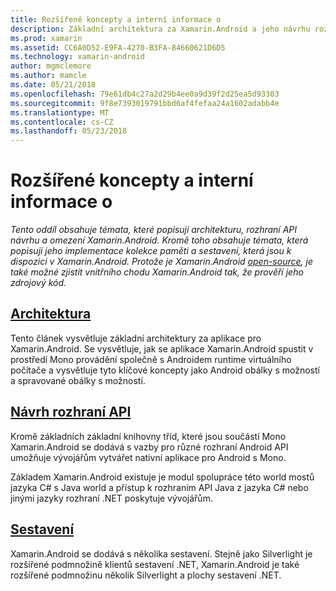 ```yaml
---
title: Rozšířené koncepty a interní informace o
description: Základní architektura za Xamarin.Android a jeho návrhu rozhraní API.
ms.prod: xamarin
ms.assetid: CC6A0D52-E9FA-4270-B3FA-84660621D6D5
ms.technology: xamarin-android
author: mgmclemore
ms.author: mamcle
ms.date: 05/21/2018
ms.openlocfilehash: 79e61db4c27a2d29b4ee0a9d39f2d25ea5d93303
ms.sourcegitcommit: 9f8e7393019791bbd6af4fefaa24a1602adabb4e
ms.translationtype: MT
ms.contentlocale: cs-CZ
ms.lasthandoff: 05/23/2018
---
```

# <a name="advanced-concepts-and-internals"></a>Rozšířené koncepty a interní informace o

_Tento oddíl obsahuje témata, které popisují architekturu, rozhraní API návrhu a omezení Xamarin.Android. Kromě toho obsahuje témata, která popisují jeho implementace kolekce paměti a sestavení, která jsou k dispozici v Xamarin.Android. Protože je Xamarin.Android [open-source](https://github.com/xamarin/xamarin-android), je také možné zjistit vnitřního chodu Xamarin.Android tak, že prověří jeho zdrojový kód._


##  <a name="architectureandroidinternalsarchitecturemd"></a>[Architektura](~/android/internals/architecture.md)

Tento článek vysvětluje základní architektury za aplikace pro Xamarin.Android. Se vysvětluje, jak se aplikace Xamarin.Android spustit v prostředí Mono provádění společně s Androidem runtime virtuálního počítače a vysvětluje tyto klíčové koncepty jako Android obálky s možností a spravované obálky s možností. 



##  <a name="api-designandroidinternalsapi-designmd"></a>[Návrh rozhraní API](~/android/internals/api-design.md)

Kromě základních základní knihovny tříd, které jsou součástí Mono Xamarin.Android se dodává s vazby pro různé rozhraní Android API umožňuje vývojářům vytvářet nativní aplikace pro Android s Mono.

Základem Xamarin.Android existuje je modul spolupráce této world mostů jazyka C# s Java world a přístup k rozhraním API Java z jazyka C# nebo jinými jazyky rozhraní .NET poskytuje vývojářům.



##  <a name="assembliescross-platforminternalsavailable-assembliesmd"></a>[Sestavení](~/cross-platform/internals/available-assemblies.md)

Xamarin.Android se dodává s několika sestavení. Stejně jako Silverlight je rozšířené podmnožině klientů sestavení .NET, Xamarin.Android je také rozšířené podmnožinu několik Silverlight a plochy sestavení .NET. 


